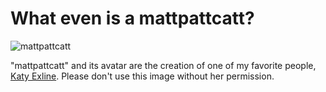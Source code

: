 # What even is a mattpattcatt?

![mattpattcatt](https://avatars0.githubusercontent.com/u/35154983?s=200&v=4)

"mattpattcatt" and its avatar are the creation of one of my favorite people, [Katy Exline](https://github.com/kexline4710). Please don't use this image without her permission.

